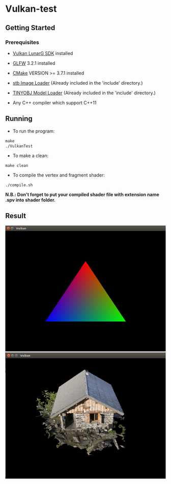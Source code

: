 # Vulkan-test

## Getting Started

### Prerequisites

* [Vulkan LunarG SDK](https://www.lunarg.com/vulkan-sdk/) installed 

* [GLFW](http://www.glfw.org/) 3.2.1 installed

* [CMake](https://cmake.org/) VERSION >= 3.7.1 installed

* [stb Image Loader](https://github.com/nothings/stb) (Already included in the 'include' directory.)

* [TINYOBJ Model Loader](https://github.com/syoyo/tinyobjloader) (Already included in the 'include' directory.)

* Any C++ compiler which support C++11


## Running

* To run the program:
```
make
./VulkanTest
```

* To make a clean:
```
make clean
```

* To compile the vertex and fragment shader:
```
./compile.sh
```
**N.B.: Don't forget to put your compiled shader file with extension name .spv into shader folder.**

## Result

![](https://github.com/jb892/Vulkan-test/blob/master/Vulkan-first-triangle.png "Rendered Triangle")
![](https://github.com/jb892/Vulkan-test/blob/master/ModelWithTexture.png "Loaded OBJ Model with texture")
